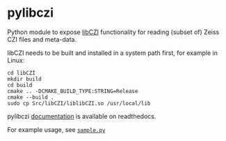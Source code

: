 # pylibczi
Python module to expose [libCZI](https://github.com/zeiss-microscopy/libCZI) functionality for reading (subset of) Zeiss CZI files and meta-data.

libCZI needs to be built and installed in a system path first, for example in Linux:
```
cd libCZI
mkdir build
cd build
cmake .. -DCMAKE_BUILD_TYPE:STRING=Release
cmake --build .
sudo cp Src/libCZI/liblibCZI.so /usr/local/lib
```

pylibczi [documentation](https://pylibczi.readthedocs.io/en/latest/index.html) is available on readthedocs.

For example usage, see [`sample.py`](sample.py)

